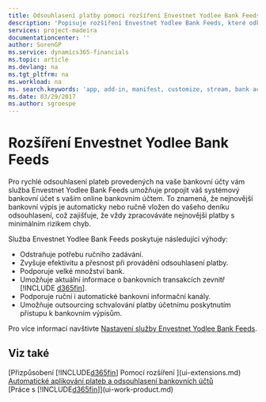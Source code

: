 ```yaml
---
title: Odsouhlasení platby pomoci rozšíření Envestnet Yodlee Bank Feeds | Microsoft Docs
description: 'Popisuje rozšíření Envestnet Yodlee Bank Feeds, které odkazuje na bankovní účty, takže můžete a zároveň rychle odsouhlasit platby.'
services: project-madeira
documentationcenter: ''
author: SorenGP
ms.service: dynamics365-financials
ms.topic: article
ms.devlang: na
ms.tgt_pltfrm: na
ms.workload: na
ms. search.keywords: 'app, add-in, manifest, customize, stream, bank account link'
ms.date: 03/29/2017
ms.author: sgroespe
---
```

# <a name="the-envestnet-yodlee-bank-feeds-extension"></a>Rozšíření Envestnet Yodlee Bank Feeds
Pro rychlé odsouhlasení plateb provedených na vaše bankovní účty vám služba Envestnet Yodlee Bank Feeds umožňuje propojit váš systémový bankovní účet s vaším online bankovním účtem. To znamená, že nejnovější bankovní výpis je automaticky nebo ručně vložen do vašeho deníku odsouhlasení, což zajišťuje, že vždy zpracováváte nejnovější platby s minimálním rizikem chyb.

Služba Envestnet Yodlee Bank Feeds poskytuje následující výhody:

* Odstraňuje potřebu ručního zadávání.
* Zvyšuje efektivitu a přesnost při provádění odsouhlasení platby.
* Podporuje velké množství bank.
* Umožňuje aktuální informace o bankovních transakcích zevnitř [!INCLUDE [d365fin](includes/d365fin_md.md)].
* Podporuje ruční i automatické bankovní informační kanály.
* Umožňuje outsourcing schvalování platby účetnímu poskytnutím přístupu k bankovním výpisům.

Pro více informací navštivte [Nastavení služby Envestnet Yodlee Bank Feeds](bank-how-setup-bank-statement-service.md).

## <a name="see-also"></a>Viz také
[Přizpůsobení [!INCLUDE[d365fin](includes/d365fin_md.md)] Pomocí rozšíření ](ui-extensions.md)    
[Automatické aplikování plateb a odsouhlasení bankovních účtů](receivables-apply-payments-auto-reconcile-bank-accounts.md)  
[Práce s [!INCLUDE[d365fin](includes/d365fin_md.md)]](ui-work-product.md)
